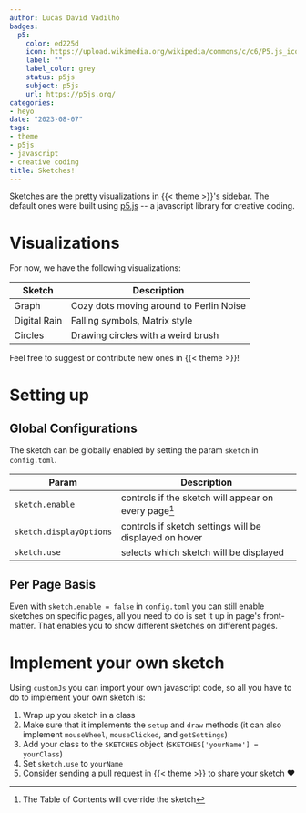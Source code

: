 ```yaml
---
author: Lucas David Vadilho
badges:
  p5:
    color: ed225d
    icon: https://upload.wikimedia.org/wikipedia/commons/c/c6/P5.js_icon.svg
    label: ""
    label_color: grey
    status: p5js
    subject: p5js
    url: https://p5js.org/
categories:
- heyo
date: "2023-08-07"
tags:
- theme
- p5js
- javascript
- creative coding
title: Sketches!
---
```


Sketches are the pretty visualizations in {{< theme >}}'s sidebar. The default ones were built using [p5.js](https://p5js.org/) -- a javascript library for creative coding.

<!--more-->

# Visualizations

For now, we have the following visualizations:

| Sketch | Description |
| ------ | ----------- |
| Graph | Cozy dots moving around to Perlin Noise |
| Digital Rain | Falling symbols, Matrix style |
| Circles | Drawing circles with a weird brush |


Feel free to suggest or contribute new ones in {{< theme >}}!

# Setting up

## Global Configurations

The sketch can be globally enabled by setting the param `sketch` in `config.toml`.

| Param                   | Description                                            |
| ----------------------- | ------------------------------------------------------ |
| `sketch.enable`         | controls if the sketch will appear on every page[^1]   |
| `sketch.displayOptions` | controls if sketch settings will be displayed on hover |
| `sketch.use`            | selects which sketch will be displayed                 |

[^1]: The Table of Contents will override the sketch

## Per Page Basis

Even with `sketch.enable = false` in `config.toml` you can still enable sketches on specific pages, all you need to do is set it up in page's front-matter. That enables you to show different sketches on different pages.

# Implement your own sketch

Using `customJs` you can import your own javascript code, so all you have to do to implement your own sketch is:

1. Wrap up you sketch in a class
1. Make sure that it implements the `setup` and `draw` methods (it can also implement `mouseWheel`, `mouseClicked`, and `getSettings`)
1. Add your class to the `SKETCHES` object (`SKETCHES['yourName'] = yourClass`)
1. Set `sketch.use` to `yourName`
1. Consider sending a pull request in {{< theme >}} to share your sketch :heart: